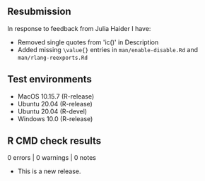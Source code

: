 ## Resubmission

In response to feedback from Julia Haider I have:

* Removed single quotes from 'ic()' in Description
* Added missing `\value{}` entries in `man/enable-disable.Rd` and `man/rlang-reexports.Rd`


## Test environments

* MacOS 10.15.7 (R-release)
* Ubuntu 20.04  (R-release)
* Ubuntu 20.04  (R-devel)
* Windows 10.0  (R-release)


## R CMD check results

0 errors | 0 warnings | 0 notes

* This is a new release.
